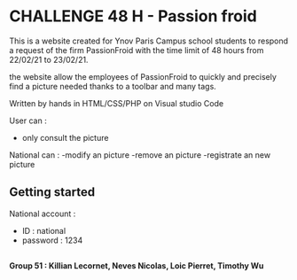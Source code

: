 # CHALLENGE 48 H - Passion froid


This is a website created for Ynov Paris Campus school students to respond a request of the firm PassionFroid with the time limit of 48 hours from 22/02/21 to 23/02/21.

the website allow the employees of PassionFroid to quickly and precisely find a picture needed thanks to a toolbar and many tags.

Written by hands in HTML/CSS/PHP on Visual studio Code

User can :
 - only consult the picture

National can :
 -modify an picture
 -remove an picture
 -registrate an new picture
 
## Getting started 
 National account :
 - ID : national
 - password : 1234

##



**Group 51 : Killian Lecornet, Neves Nicolas, Loic Pierret, Timothy Wu**
